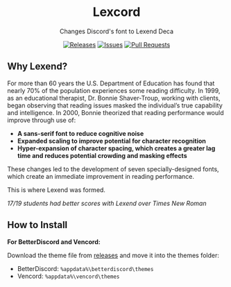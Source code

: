 <div align="center">

<h1>Lexcord</h1>
Changes Discord's font to Lexend Deca
</p>

[release-badge]: https://img.shields.io/github/v/release/WinterFloof/Lexcord
[release-link]: https://github.com/WinterFloof/Lexcord/releases
[issues-badge]: https://img.shields.io/github/issues/WinterFloof/Lexcord
[issues-link]: https://github.com/WinterFloof/Lexcord/issues
[prs-badge]: https://img.shields.io/github/issues-pr/WinterFloof/Lexcord
[prs-link]: https://github.com/WinterFloof/Lexcord/pulls

[![Releases][release-badge]][release-link]
[![Issues][issues-badge]][issues-link]
[![Pull Requests][prs-badge]][prs-link]

</div>

## Why Lexend?

For more than 60 years the U.S. Department of Education has found that nearly 70% of the population experiences some reading difficulty. In 1999, as an educational therapist, Dr. Bonnie Shaver-Troup, working with clients, began observing that reading issues masked the individual’s true capability and intelligence. In 2000, Bonnie theorized that reading performance would improve through use of:
- **A sans-serif font to reduce cognitive noise**
- **Expanded scaling to improve potential for character recognition**
- **Hyper-expansion of character spacing, which creates a greater lag time and reduces potential crowding and masking effects**

These changes led to the development of seven specially-designed fonts, which create an immediate improvement in reading performance.

This is where Lexend was formed.


*17/19 students had better scores with Lexend over Times New Roman*

## How to Install

**For BetterDiscord and Vencord:**

Download the theme file from [releases](https://github.com/WinterFloof/Lexcord/releases) and move it into the themes folder:

- BetterDiscord: `%appdata%\betterdiscord\themes`
- Vencord: `%appdata%\vencord\themes`
